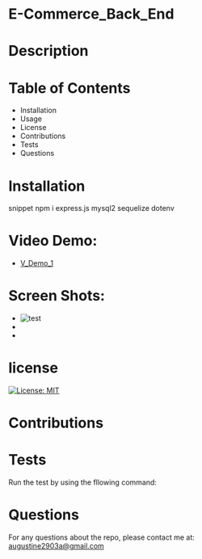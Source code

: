 # E-Commerce_Back_End

# Description

# Table of Contents


* Installation
* Usage
* License
* Contributions
* Tests
* Questions

# Installation

 snippet npm i express.js mysql2 sequelize dotenv

 # Video Demo:

 * [V_Demo_1](https://watch.screencastify.com/v/A5oWD6hNDnyCJLcInxcc)

 # Screen Shots:
 *  ![test](imges/img1.gpn)
 * 
 * 



# license

[![License: MIT](https://img.shields.io/badge/License-MIT-yellow.svg)](https://opensource.org/licenses/MIT)

# Contributions

# Tests

 Run the test by using the fllowing command:


 # Questions

 For any questions about the repo, please contact me at: augustine2903a@gmail.com 